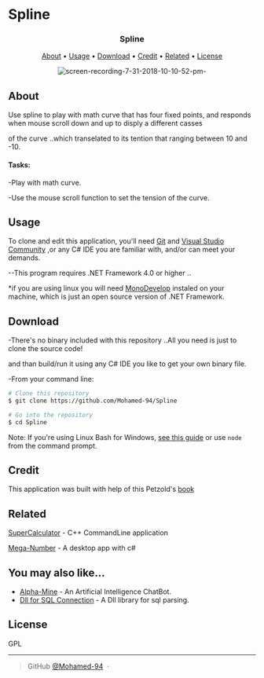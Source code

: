 # Spline
 <h3 align="center">
  
   Spline
  <br>
</h3>
 
 
<p align="center">
  <a href="#About">About</a> •
  <a href="#Usage">Usage</a> •
  <a href="#Download">Download</a> •
  <a href="#Credit">Credit</a> •
  <a href="#related">Related</a> •
  <a href="#license">License</a> 
</p>

<div align="center">

 ![screen-recording-7-31-2018-10-10-52-pm-](https://user-images.githubusercontent.com/38832580/43491067-01ba6cd8-951b-11e8-9b0b-996056544539.gif)


</div>

## About
 
 Use spline to play with math curve that has four fixed points, and responds when mouse scroll down and up to disply a different casses
 
 of the curve ..which transelated to its tention that ranging between 10 and -10.

<h4>
Tasks:
</h4>
 -Play with math curve.
 
 -Use the mouse scroll function to set the tension of the curve.
 


## Usage

To clone and edit this application, you'll need [Git](https://git-scm.com) and [Visual Studio Community](https://visualstudio.microsoft.com/thank-you-downloading-visual-studio/?sku=Community&rel=15#) ,or any C# IDE you are familiar with, and/or can meet your demands.

--This program requires .NET Framework 4.0 or higher ..

*if you are using linux you will need [MonoDevelop](https://www.monodevelop.com/download/#fndtn-download-lin) instaled on your machine, which is just an open source version of .NET Framework.

## Download

-There's no binary included with this repository ..All you need is just to clone the source code!

 and than build/run it using any C# IDE you like to get your own binary file.
 
 -From your command line:

```bash
# Clone this repository
$ git clone https://github.com/Mohamed-94/Spline

# Go into the repository
$ cd Spline

```
Note: If you're using Linux Bash for Windows, [see this guide](https://www.howtogeek.com/261575/how-to-run-graphical-linux-desktop-applications-from-windows-10s-bash-shell/) or use `node` from the command prompt.

## Credit
This application was built with help of this Petzold's [book](http://index-of.es/Programming/CSharp/Charles%20Petzold%20-%20Programming%20Microsoft%20Windows%20with%20C%23.pdf)

## Related

[SuperCalculator](https://github.com/Mohamed-94/Super-Calculator_Cpp_CommandLine) - C++ CommandLine application

[Mega-Number](https://github.com/Mohamed-94/Mega-Number) - A desktop app with c#
 

## You may also like...

- [Alpha-Mine](https://github.com/Mohamed-94/Alpha-Mine-ChatBot) - An Artificial Intelligence ChatBot.
- [Dll for SQL Connection](https://github.com/Mohamed-94/DLL-for-SQL-Connection) - A Dll library for sql parsing.

## License

GPL

---

> GitHub [@Mohamed-94](https://github.com/Mohamed-94) &nbsp;&middot;&nbsp;




